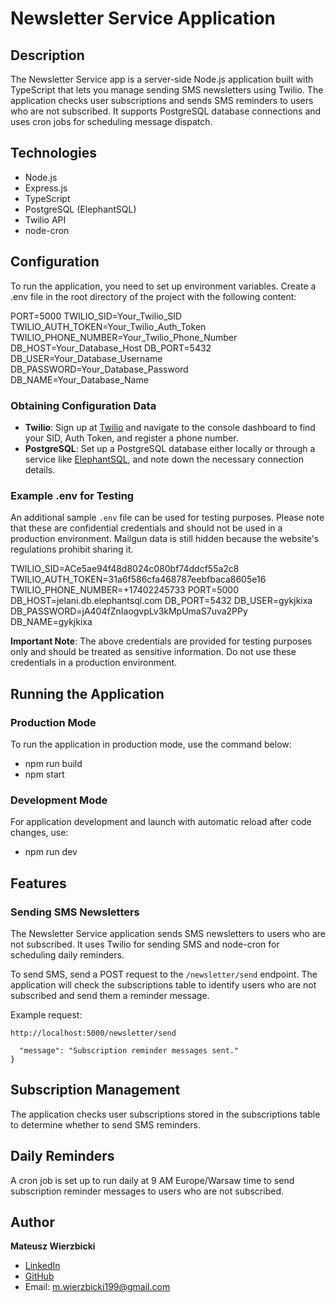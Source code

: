 # Newsletter Service Application

## Description

The Newsletter Service app is a server-side Node.js application built with TypeScript that lets you manage sending SMS newsletters using Twilio. The application checks user subscriptions and sends SMS reminders to users who are not subscribed. It supports PostgreSQL database connections and uses cron jobs for scheduling message dispatch.

## Technologies

- Node.js
- Express.js
- TypeScript
- PostgreSQL (ElephantSQL)
- Twilio API
- node-cron

## Configuration

To run the application, you need to set up environment variables. Create a .env file in the root directory of the project with the following content:

PORT=5000
TWILIO_SID=Your_Twilio_SID
TWILIO_AUTH_TOKEN=Your_Twilio_Auth_Token
TWILIO_PHONE_NUMBER=Your_Twilio_Phone_Number
DB_HOST=Your_Database_Host
DB_PORT=5432
DB_USER=Your_Database_Username
DB_PASSWORD=Your_Database_Password
DB_NAME=Your_Database_Name

### Obtaining Configuration Data

- **Twilio**: Sign up at [Twilio](https://www.twilio.com/) and navigate to the console dashboard to find your SID, Auth Token, and register a phone number.
- **PostgreSQL**: Set up a PostgreSQL database either locally or through a service like [ElephantSQL](https://www.elephantsql.com/), and note down the necessary connection details.

### Example .env for Testing

An additional sample `.env` file can be used for testing purposes. Please note that these are confidential credentials and should not be used in a production environment. Mailgun data is still hidden because the website's regulations prohibit sharing it.

TWILIO_SID=ACe5ae94f48d8024c080bf74ddcf55a2c8
TWILIO_AUTH_TOKEN=31a6f586cfa468787eebfbaca8605e16
TWILIO_PHONE_NUMBER=+17402245733
PORT=5000
DB_HOST=jelani.db.elephantsql.com
DB_PORT=5432
DB_USER=gykjkixa
DB_PASSWORD=jA404fZnIaogvpLv3kMpUmaS7uva2PPy
DB_NAME=gykjkixa

**Important Note**: The above credentials are provided for testing purposes only and should be treated as sensitive information. Do not use these credentials in a production environment.

## Running the Application

### Production Mode

To run the application in production mode, use the command below:

- npm run build
- npm start

### Development Mode

For application development and launch with automatic reload after code changes, use:

- npm run dev

## Features

### Sending SMS Newsletters

The Newsletter Service application sends SMS newsletters to users who are not subscribed. It uses Twilio for sending SMS and node-cron for scheduling daily reminders.

To send SMS, send a POST request to the `/newsletter/send` endpoint. The application will check the subscriptions table to identify users who are not subscribed and send them a reminder message.

Example request:

`http://localhost:5000/newsletter/send`

```{
  "message": "Subscription reminder messages sent."
}
```

## Subscription Management

The application checks user subscriptions stored in the subscriptions table to determine whether to send SMS reminders.

## Daily Reminders

A cron job is set up to run daily at 9 AM Europe/Warsaw time to send subscription reminder messages to users who are not subscribed.

## Author

**Mateusz Wierzbicki**

- [LinkedIn](https://www.linkedin.com/in/mateusz-wierzbicki99/)
- [GitHub](https://github.com/MatWierzbicki)
- Email: m.wierzbicki199@gmail.com
